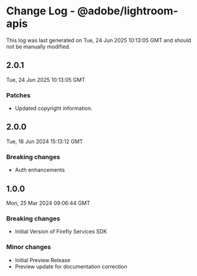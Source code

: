 # Change Log - @adobe/lightroom-apis

This log was last generated on Tue, 24 Jun 2025 10:13:05 GMT and should not be manually modified.

## 2.0.1
Tue, 24 Jun 2025 10:13:05 GMT

### Patches

- Updated copyright information.

## 2.0.0
Tue, 18 Jun 2024 15:13:12 GMT

### Breaking changes

- Auth enhancements

## 1.0.0
Mon, 25 Mar 2024 09:06:44 GMT

### Breaking changes

- Initial Version of Firefly Services SDK

### Minor changes

- Initial Preview Release
- Preview update for documentation correction

